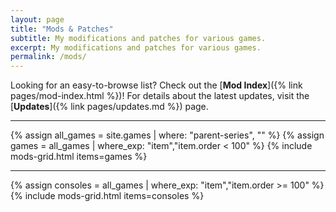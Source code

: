 ```yaml
---
layout: page
title: "Mods & Patches"
subtitle: My modifications and patches for various games.
excerpt: My modifications and patches for various games.
permalink: /mods/
---
```


Looking for an easy-to-browse list? Check out the [**Mod Index**]({% link pages/mod-index.html %})!
For details about the latest updates, visit the [**Updates**]({% link pages/updates.md %}) page.

***

{% assign all_games = site.games | where: "parent-series", "" %}
{% assign games = all_games | where_exp: "item","item.order < 100" %}
{% include mods-grid.html items=games %}

***

{% assign consoles = all_games | where_exp: "item","item.order >= 100" %}
{% include mods-grid.html items=consoles %}
